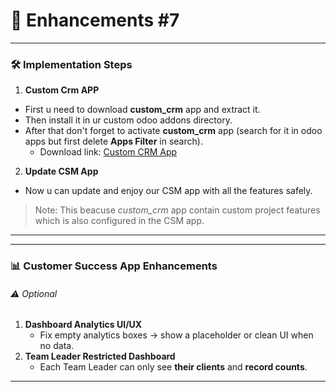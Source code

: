 # 🚀 Enhancements #7  

---

### 🛠️ Implementation Steps
1. **Custom Crm APP**
 - First u need to download **custom_crm** app and extract it.
 - Then install it in ur custom odoo addons directory.
 - After that don't forget to activate **custom_crm** app (search for it in odoo apps but first delete **Apps Filter** in search).
   - Download link: [Custom CRM App](https://drive.google.com/drive/folders/1HrgEQfvDYZPmpModAhDQ7XPKCQgADBFM?usp=sharing)
2. **Update CSM App**
 - Now u can update and enjoy our CSM app with all the features safely.

>Note: This beacuse *custom_crm* app contain custom project features which is also configured in the CSM app.

---

---

### 📊 Customer Success App Enhancements  

###### ⚠️ Optional  
1. **Dashboard Analytics UI/UX**  
   - Fix empty analytics boxes → show a placeholder or clean UI when no data.  
2. **Team Leader Restricted Dashboard**  
   - Each Team Leader can only see **their clients** and **record counts**.  

---

